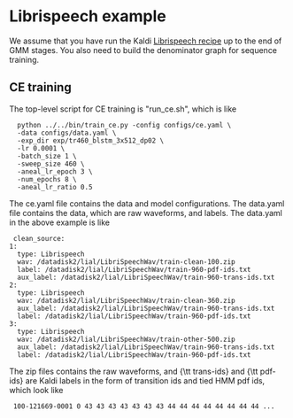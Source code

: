 # Librispeech example

We assume that you have run the Kaldi [Librispeech recipe](https://github.com/kaldi-asr/kaldi/blob/master/egs/librispeech/s5/run.sh) up to the end of GMM stages. You also need to build the denominator graph for sequence training. 

## CE training

The top-level script for CE training is "run\_ce.sh", which is like 

  ```
    python ../../bin/train_ce.py -config configs/ce.yaml \
    -data configs/data.yaml \
    -exp_dir exp/tr460_blstm_3x512_dp02 \
    -lr 0.0001 \
    -batch_size 1 \
    -sweep_size 460 \
    -aneal_lr_epoch 3 \
    -num_epochs 8 \
    -aneal_lr_ratio 0.5 
  ```
The ce.yaml file contains the data and model configurations. The data.yaml file contains the data, which are raw waveforms, and labels. The data.yaml in the above example is like

  ```
   clean_source:                                                            
  1:                                                                     
    type: Librispeech                                                    
    wav: /datadisk2/lial/LibriSpeechWav/train-clean-100.zip              
    label: /datadisk2/lial/LibriSpeechWav/train-960-pdf-ids.txt          
    aux_label: /datadisk2/lial/LibriSpeechWav/train-960-trans-ids.txt    
  2:                                                                     
    type: Librispeech                                                    
    wav: /datadisk2/lial/LibriSpeechWav/train-clean-360.zip              
    aux_label: /datadisk2/lial/LibriSpeechWav/train-960-trans-ids.txt    
    label: /datadisk2/lial/LibriSpeechWav/train-960-pdf-ids.txt          
  3:                                                                     
    type: Librispeech                                                    
    wav: /datadisk2/lial/LibriSpeechWav/train-other-500.zip              
    aux_label: /datadisk2/lial/LibriSpeechWav/train-960-trans-ids.txt    
    label: /datadisk2/lial/LibriSpeechWav/train-960-pdf-ids.txt
  ```
The zip files contains the raw waveforms, and {\tt trans-ids} and {\tt pdf-ids} are Kaldi labels in the form of transition ids and tied HMM pdf ids, which look like

  ```
   100-121669-0001 0 43 43 43 43 43 43 43 44 44 44 44 44 44 44 44 ...
  ``` 

